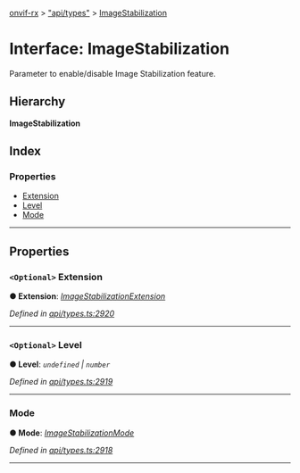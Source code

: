 [onvif-rx](../README.md) > ["api/types"](../modules/_api_types_.md) > [ImageStabilization](../interfaces/_api_types_.imagestabilization.md)

# Interface: ImageStabilization

Parameter to enable/disable Image Stabilization feature.

## Hierarchy

**ImageStabilization**

## Index

### Properties

* [Extension](_api_types_.imagestabilization.md#extension)
* [Level](_api_types_.imagestabilization.md#level)
* [Mode](_api_types_.imagestabilization.md#mode)

---

## Properties

<a id="extension"></a>

### `<Optional>` Extension

**● Extension**: *[ImageStabilizationExtension](_api_types_.imagestabilizationextension.md)*

*Defined in [api/types.ts:2920](https://github.com/patrickmichalina/onvif-rx/blob/f117e44/src/api/types.ts#L2920)*

___
<a id="level"></a>

### `<Optional>` Level

**● Level**: *`undefined` \| `number`*

*Defined in [api/types.ts:2919](https://github.com/patrickmichalina/onvif-rx/blob/f117e44/src/api/types.ts#L2919)*

___
<a id="mode"></a>

###  Mode

**● Mode**: *[ImageStabilizationMode](../enums/_api_types_.imagestabilizationmode.md)*

*Defined in [api/types.ts:2918](https://github.com/patrickmichalina/onvif-rx/blob/f117e44/src/api/types.ts#L2918)*

___

